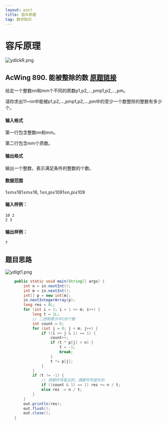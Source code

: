 ```yaml
---
layout: post
title: 容斥原理
tag: 数学知识
---
```


# 容斥原理

![ydIckR.png](https://s3.ax1x.com/2021/02/09/ydIckR.png)

## AcWing 890. 能被整除的数   [原题链接](https://www.acwing.com/problem/content/892/)

给定一个整数nn和mm个不同的质数p1,p2,…,pmp1,p2,…,pm。

请你求出11~nn中能被p1,p2,…,pmp1,p2,…,pm中的至少一个数整除的整数有多少个。

#### 输入格式

第一行包含整数nn和mm。

第二行包含mm个质数。

#### 输出格式

输出一个整数，表示满足条件的整数的个数。

#### 数据范围

1≤m≤161≤m≤16,
1≤n,pi≤1091≤n,pi≤109

#### 输入样例：

```
10 2
2 3
```

#### 输出样例：

```
7
```

## 题目思路

![ydIgt1.png](https://s3.ax1x.com/2021/02/09/ydIgt1.png)

```java
    public static void main(String[] args) {
        int n = in.nextInt();
        int m = in.nextInt();
        int[] p = new int[m];
        in.nextIntegerArray(p);
        long res = 0L;
        for (int i = 1; i < 1 << m; i++) {
            long t = 1L;
            // 二进制表示中1的个数
            int count = 0;
            for (int j = 0; j < m; j++) {
                if ((i >> j & 1) == 1) {
                    count++;
                    if (t * p[j] > n) {
                        t = -1;
                        break;
                    }
                    t *= p[j];
                }
            }
            if (t != -1) {
                // 奇数符号是正的，偶数符号是负的
                if ((count & 1) == 1) res += n / t;
                else res -= n / t;
            }
        }
        out.println(res);
        out.flush();
        out.close();
    }
```

